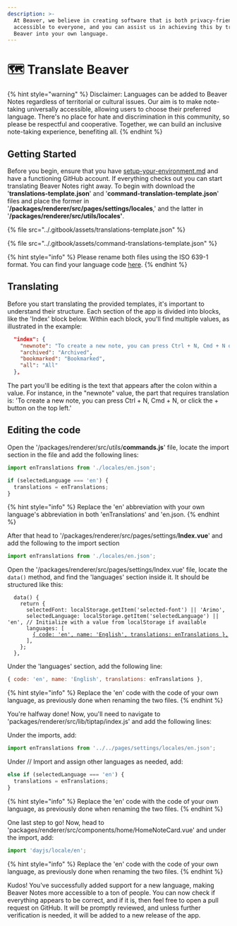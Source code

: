 ```yaml
---
description: >-
  At Beaver, we believe in creating software that is both privacy-friendly and
  accessible to everyone, and you can assist us in achieving this by translating
  Beaver into your own language.
---
```


# 🗺 Translate Beaver

{% hint style="warning" %}
Disclaimer: Languages can be added to Beaver Notes regardless of territorial or cultural issues. Our aim is to make note-taking universally accessible, allowing users to choose their preferred language. There's no place for hate and discrimination in this community, so please be respectful and cooperative. Together, we can build an inclusive note-taking experience, benefiting all.
{% endhint %}

## Getting Started

Before you begin, ensure that you have [setup-your-environment.md](setup-your-environment.md "mention") and have a functioning GitHub account. If everything checks out you can start translating Beaver Notes right away. To begin with download the '**translations-template.json**' and '**command-translation-template.json**'  files and place the former in '**/packages/renderer/src/pages/settings/locales**,' and the latter in '**/packages/renderer/src/utils/locales'**.

{% file src="../.gitbook/assets/translations-template.json" %}

{% file src="../.gitbook/assets/command-translations-template.json" %}

{% hint style="info" %}
Please rename both files using the ISO 639-1 format. You can find your language code [here](https://en.wikipedia.org/wiki/List\_of\_ISO\_639-1\_codes).
{% endhint %}

## Translating

Before you start translating the provided templates, it's important to understand their structure. Each section of the app is divided into blocks, like the 'Index' block below. Within each block, you'll find multiple values, as illustrated in the example:

```json
  "index": {
    "newnote": "To create a new note, you can press Ctrl + N, Cmd + N or click the + button on top left",
    "archived": "Archived",
    "bookmarked": "Bookmarked",
    "all": "All"
  },
```

The part you'll be editing is the text that appears after the colon within a value. For instance, in the "newnote" value, the part that requires translation is: 'To create a new note, you can press Ctrl + N, Cmd + N, or click the + button on the top left.'

## Editing the code

Open the '/packages/renderer/src/utils/**commands.js**' file, locate the import section in the file and  add the following lines:

```javascript
import enTranslations from './locales/en.json';

if (selectedLanguage === 'en') {
  translations = enTranslations;
}
```

{% hint style="info" %}
Replace the 'en' abbreviation with your own language's abbreviation in both 'enTranslations' and 'en.json.
{% endhint %}

After that head to '/packages/renderer/src/pages/settings/**Index.vue**' and add the following to the import section

```javascript
import enTranslations from './locales/en.json';
```

Open the '/packages/renderer/src/pages/settings/Index.vue' file, locate the `data()` method, and find the 'languages' section inside it. It should be structured like this:

<pre class="language-javascript"><code class="lang-javascript">  data() {
    return {
      selectedFont: localStorage.getItem('selected-font') || 'Arimo',
      selectedLanguage: localStorage.getItem('selectedLanguage') || 'en', // Initialize with a value from localStorage if available
      languages: [
        <a data-footnote-ref href="#user-content-fn-1">{ code: 'en', name: 'English', translations: enTranslations },</a>
      ],
    };
  },
</code></pre>

Under the 'languages' section, add the following line:

```javascript
{ code: 'en', name: 'English', translations: enTranslations },
```

{% hint style="info" %}
Replace the 'en' code with the code of your own language, as previously done when renaming the two files.
{% endhint %}

You're halfway done! Now, you'll need to navigate to 'packages/renderer/src/lib/tiptap/index.js' and add the following lines:

Under the imports, add:

```javascript
import enTranslations from '../../pages/settings/locales/en.json';
```

Under // Import and assign other languages as needed, add:

```javascript
else if (selectedLanguage === 'en') {
  translations = enTranslations;
}
```

{% hint style="info" %}
Replace the 'en' code with the code of your own language, as previously done when renaming the two files.
{% endhint %}

One last step to go! Now, head to 'packages/renderer/src/components/home/HomeNoteCard.vue' and under the import, add:

```javascript
import 'dayjs/locale/en';
```

{% hint style="info" %}
Replace the 'en' code with the code of your own language, as previously done when renaming the two files.
{% endhint %}

Kudos! You've successfully added support for a new language, making Beaver Notes more accessible to a ton of people. You can now check if everything appears to be correct, and if it is, then feel free to open a pull request on GitHub. It will be promptly reviewed, and unless further verification is needed, it will be added to a new release of the app.

[^1]: 
